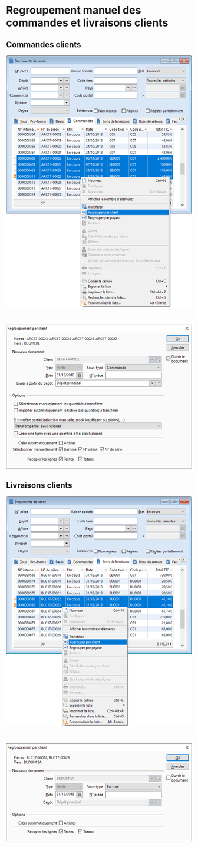 # Regroupement manuel des commandes et livraisons clients

## Commandes clients


![](CommandesClients.png)


 


![](RegroupementCommandesClients.png)


## Livraisons clients


![](LivraisonsClients.png)


 


![](RegroupementLivraisonsClients.png)


